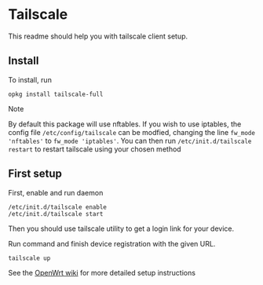 # Tailscale
This readme should help you with tailscale client setup.

## Install
To install, run
```
opkg install tailscale-full
```
> [!NOTE]
> By default this package will use nftables. If you wish to use iptables, the config file `/etc/config/tailscale` can be modfied, changing the line `fw_mode 'nftables'` to `fw_mode 'iptables'`. You can then run `/etc/init.d/tailscale restart` to restart tailscale using your chosen method

## First setup

First, enable and run daemon

```
/etc/init.d/tailscale enable
/etc/init.d/tailscale start
```

Then you should use tailscale utility to get a login link for your device.

Run command and finish device registration with the given URL.
```
tailscale up
```

See the [OpenWrt wiki](https://openwrt.org/docs/guide-user/services/vpn/tailscale/start) for more detailed setup instructions

